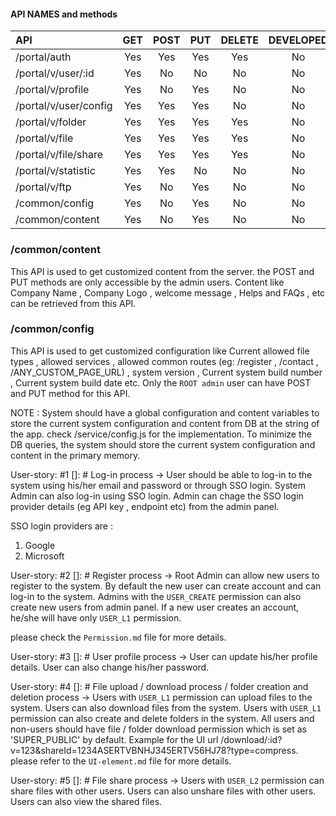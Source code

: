 #### API NAMES and methods


| API | GET | POST | PUT  | DELETE | DEVELOPED | TESTED |
| :----- | :-: | :-: | :-: | :-: | :-: | :-: |
| /portal/auth | Yes | Yes | Yes | Yes | No | No |
| /portal/v/user/:id | Yes | No | No | No | No | No |
| /portal/v/profile | Yes | No | Yes | No | No | No |
| /portal/v/user/config | Yes | Yes | Yes | No | No | No |
| /portal/v/folder | Yes | Yes | Yes | Yes | No | No |
| /portal/v/file | Yes | Yes | Yes | Yes | No | No |
| /portal/v/file/share | Yes | Yes | Yes | Yes | No | No |
| /portal/v/statistic | Yes | Yes | No | No | No | No |
| /portal/v/ftp | Yes | No | Yes | No | No | No |
| /common/config | Yes | No | Yes | No | No | No |
| /common/content | Yes | No | Yes | No | No | No |



### /common/content
This API is used to get customized content from the server. the POST and PUT methods are only accessible by the admin users. Content like Company Name , Company Logo , welcome message , Helps and FAQs , etc can be retrieved from this API.

### /common/config
This API is used to get customized configuration like Current allowed file types , allowed services , allowed common routes (eg: /register , /contact , /ANY_CUSTOM_PAGE_URL) , system version , Current system build number , Current system build date etc.
Only the `ROOT admin` user can have POST and PUT method for this API.

NOTE : System should have a global configuration and content variables to store the current system configuration and content from DB at the string of the app.
check /service/config.js for the implementation.
To minimize the DB queries, the system should store the current system configuration and content in the primary memory.



User-story: #1
[]: # Log-in process
-> User should be able to log-in to the system using his/her email and password or through SSO login. System Admin can also log-in using SSO login. Admin can chage the SSO login provider details (eg API key , endpoint etc) from the admin panel.

SSO login providers are :
1. Google
2. Microsoft

User-story: #2
[]: # Register process
-> Root Admin can allow new users to register to the system. By default the new user can create account and can log-in to the system. Admins with the `USER_CREATE` permission can also create new users from admin panel. If a new user creates an account, he/she will have only `USER_L1` permission.

please check the `Permission.md` file for more details.


User-story: #3
[]: # User profile process
-> User can update his/her profile details. User can also change his/her password.


User-story: #4
[]: # File upload / download process / folder creation and deletion process
-> Users with `USER_L1` permission can upload files to the system. Users can also download files from the system.
Users with `USER_L1` permission can also create and delete folders in the system.
All users and non-users should have file / folder download permission which is set as 'SUPER_PUBLIC' by default.
Example for the UI url /download/:id?v=123&shareId=1234ASERTVBNHJ345ERTV56HJ78?type=compress.
please refer to the `UI-element.md` file for more details.


User-story: #5
[]: # File share process
-> Users with `USER_L2` permission can share files with other users. Users can also unshare files with other users. Users can also view the shared files.
